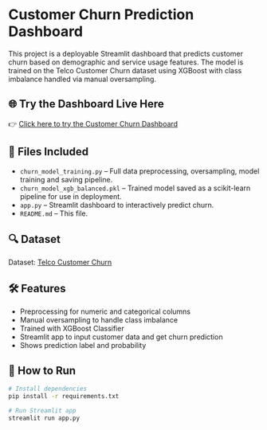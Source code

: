 # Customer Churn Prediction Dashboard

This project is a deployable Streamlit dashboard that predicts customer churn based on demographic and service usage features. The model is trained on the Telco Customer Churn dataset using XGBoost with class imbalance handled via manual oversampling.

## 🌐 Try the Dashboard Live Here

👉 [Click here to try the Customer Churn Dashboard](https://customer-churn-app-ntfuoecavcqzpapmc9lxw8.streamlit.app/)

## 📁 Files Included

- `churn_model_training.py` – Full data preprocessing, oversampling, model training and saving pipeline.
- `churn_model_xgb_balanced.pkl` – Trained model saved as a scikit-learn pipeline for use in deployment.
- `app.py` – Streamlit dashboard to interactively predict churn.
- `README.md` – This file.

## 🔍 Dataset

Dataset: [Telco Customer Churn](https://www.kaggle.com/datasets/blastchar/telco-customer-churn)

## 🛠 Features

- Preprocessing for numeric and categorical columns
- Manual oversampling to handle class imbalance
- Trained with XGBoost Classifier
- Streamlit app to input customer data and get churn prediction
- Shows prediction label and probability

## 🚀 How to Run

```bash
# Install dependencies
pip install -r requirements.txt

# Run Streamlit app
streamlit run app.py
